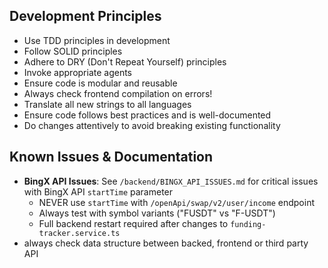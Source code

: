## Development Principles
- Use TDD principles in development
- Follow SOLID principles
- Adhere to DRY (Don't Repeat Yourself) principles
- Invoke appropriate agents
- Ensure code is modular and reusable
- Always check frontend compilation on errors!
- Translate all new strings to all languages
- Ensure code follows best practices and is well-documented
- Do changes attentively to avoid breaking existing functionality

## Known Issues & Documentation
- **BingX API Issues**: See `/backend/BINGX_API_ISSUES.md` for critical issues with BingX API `startTime` parameter
  - NEVER use `startTime` with `/openApi/swap/v2/user/income` endpoint
  - Always test with symbol variants ("FUSDT" vs "F-USDT")
  - Full backend restart required after changes to `funding-tracker.service.ts`
- always check data structure between backed, frontend or third party API